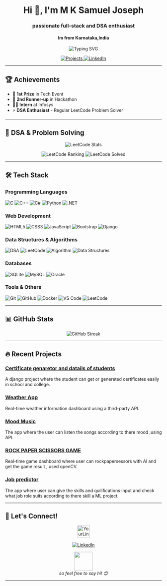 <h1 align="center">Hi 👋, I'm M K Samuel Joseph</h1>
<h3 align="center"> passionate full-stack and DSA enthusiast </h3>
<h4 align="center"> Im from Karnataka,India </h4>


<p align="center">
  <img src="https://readme-typing-svg.demolab.com?font=Fira+Code&weight=600&size=26&duration=4000&pause=1000&color=22F76B&center=true&vCenter=true&width=500&lines=Full-Stack;Python+Django;DSA+Enthusiast;Problem+Solving" alt="Typing SVG" />
</p>

<p align="center">
  <a href="https://github.com/sam-joseph10?tab=repositories">
    <img src="https://img.shields.io/badge/Projects-FF5722?style=for-the-badge&logo=github&logoColor=white" alt="Projects">
  </a>
  <a href="[https://www.linkedin.com/in/m-k-sam-joseph-212001378?utm_source=share&utm_campaign=share_via&utm_content=profile&utm_medium=android_app]">
    <img src="https://img.shields.io/badge/LinkedIn-0077B5?style=for-the-badge&logo=linkedin&logoColor=white" alt="LinkedIn">
  </a>
</p>

---

## 🏆 Achievements

- 🥇 **1st Prize** in Tech Event
- 🥉 **2nd Runner-up** in Hackathon
- 👨‍💻 **Intern** at Infosys
- ⚡ **DSA Enthusiast** - Regular LeetCode Problem Solver

---

## 🧠 DSA & Problem Solving

<p align="center">
  <img src="https://leetcard.jacoblin.cool/MK_JOSEPH?theme=dark&font=Abel&ext=contest" alt="LeetCode Stats" />
</p>

<p align="center">
  <!-- Replace with your actual LeetCode stats -->
  <img src="https://badges.peiyuan.ch/leetcode/MK_JOSEPH/ranking?theme=dark" alt="LeetCode Ranking" />
  <img src="https://badges.peiyuan.ch/leetcode/MK_JOSEPH/solved?theme=dark" alt="LeetCode Solved" />
</p>

---

## 🛠️ Tech Stack

### Programming Languages
![C](https://img.shields.io/badge/c-%2300599C.svg?style=for-the-badge&logo=c&logoColor=white)
![C++](https://img.shields.io/badge/c++-%2300599C.svg?style=for-the-badge&logo=c%2B%2B&logoColor=white)
![C#](https://img.shields.io/badge/c%23-%23239120.svg?style=for-the-badge&logo=c-sharp&logoColor=white)
![Python](https://img.shields.io/badge/python-3670A0?style=for-the-badge&logo=python&logoColor=ffdd54)
![.NET](https://img.shields.io/badge/.NET-5C2D91?style=for-the-badge&logo=.net&logoColor=white)

### Web Development
![HTML5](https://img.shields.io/badge/html5-%23E34F26.svg?style=for-the-badge&logo=html5&logoColor=white)
![CSS3](https://img.shields.io/badge/css3-%231572B6.svg?style=for-the-badge&logo=css3&logoColor=white)
![JavaScript](https://img.shields.io/badge/javascript-%23323330.svg?style=for-the-badge&logo=javascript&logoColor=%23F7DF1E)
![Bootstrap](https://img.shields.io/badge/bootstrap-%23563D7C.svg?style=for-the-badge&logo=bootstrap&logoColor=white)
![Django](https://img.shields.io/badge/django-%23092E20.svg?style=for-the-badge&logo=django&logoColor=white)


### Data Structures & Algorithms
![DSA](https://img.shields.io/badge/DSA-FF6B6B?style=for-the-badge&logo=leetcode&logoColor=white)
![LeetCode](https://img.shields.io/badge/LeetCode-000000?style=for-the-badge&logo=LeetCode&logoColor=#d16c06)
![Algorithm](https://img.shields.io/badge/Algorithm-00B4D8?style=for-the-badge&logo=codeforces&logoColor=white)
![Data Structures](https://img.shields.io/badge/Data_Structures-52B788?style=for-the-badge&logo=python&logoColor=white)

### Databases
![SQLite](https://img.shields.io/badge/sqlite-%2307405e.svg?style=for-the-badge&logo=sqlite&logoColor=white)
![MySQL](https://img.shields.io/badge/mysql-%2300f.svg?style=for-the-badge&logo=mysql&logoColor=white)
![Oracle](https://img.shields.io/badge/Oracle-F80000?style=for-the-badge&logo=oracle&logoColor=white)

### Tools & Others
![Git](https://img.shields.io/badge/git-%23F05033.svg?style=for-the-badge&logo=git&logoColor=white)
![GitHub](https://img.shields.io/badge/github-%23121011.svg?style=for-the-badge&logo=github&logoColor=white)
![Docker](https://img.shields.io/badge/docker-%230db7ed.svg?style=for-the-badge&logo=docker&logoColor=white)
![VS Code](https://img.shields.io/badge/VS%20Code-0078d7.svg?style=for-the-badge&logo=visual-studio-code&logoColor=white)
![LeetCode](https://img.shields.io/badge/LeetCode-000000?style=for-the-badge&logo=LeetCode&logoColor=#d16c06)



---

## 📊 GitHub Stats
<p align="center">
  <img src="https://github-readme-streak-stats.herokuapp.com/?user=sam-joseph10&theme=radical&hide_border=true&background=00000000" alt="GitHub Streak" />
</p>

---

## 🔥 Recent Projects

### [Certificate genaretor and datails of students]([https://github.com/sam-joseph10/sam_project/tree/master])
A django project where the student can get or genereted certificates easily in school and college.

### [Weather App]([https://github.com/sam-joseph10/djanjo_weather_project/tree/master])
Real-time weather information dashboard using a third-party API.

### [Mood Music]([https://github.com/sam-joseph10/mood_music/tree/master])
The app where the user can listen the songs according to there mood ,using API. 

### [ROCK PAPER SCISSORS GAME]([https://github.com/sam-joseph10/rock_paper_scissors/tree/master])
Real-time game dashboard where user can rockpapersessors with AI and get the game result , used openCV.

### [Job predictor]([https://github.com/sam-joseph10/job_predictor/tree/master])
 The app where user can give the skills and quilifications input and check what job role suits according to there skill a ML project.




 
---



## 🤝 Let's Connect!

<p align="center">
  <a href="https://www.linkedin.com/in/m-k-sam-joseph-212001378?utm_source=share&utm_campaign=share_via&utm_content=profile&utm_medium=android_app" target="blank">
    <img align="center" src="https://raw.githubusercontent.com/rahuldkjain/github-profile-readme-generator/master/src/images/icons/Social/linked-in-alt.svg" alt="YourLinkedIn" height="40" width="40" />
  </a>
</p>

<p align="center">
  <a href="https://linkedin.com/in/YourLinkedIn" target="blank">
    <img src="https://img.shields.io/badge/LinkedIn-0077B5?style=for-the-badge&logo=linkedin&logoColor=white" alt="LinkedIn">
  </a>
</p>



<!-- A fun animated GIF or sticker at the very bottom -->
<p align="center">
  <img src="https://media.giphy.com/media/LnQjpWaON8nhr21vNW/giphy.gif" width="60"> <br>
  <em>so feel free to say hi! 😊</em>
</p>


  ---

